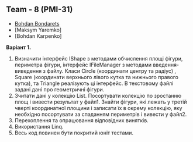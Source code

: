 ## Team - 8 (PMI-31)
* [Bohdan Bondarets](https://github.com/bbondarets)
* [Maksym Yaremko]
* [Bohdan Karpenko]

**Варіант 1.**
1) Визначити інтерфейс IShape з методами обчислення площі фігури, периметра фігури, інтерфейс IFileManager з методами введення-виведення з файлу. Класи Circle (координати центру та радіус) , Square (координати верхнього лівого кутка та нижнього правого кутка), та Triangle  реалізують ці інтерфейс. В текстовому файлі задані дані про геометричні фігури. 
2) Зчитати дані у колекцію List. Посортувати колекцію по зростанню площ і вивести результат у файл1. 
 Знайти фігури, які лежать у третій чверті координатної площини і записати їх в окрему колекцію, яку необхідно посортувати за спаданням периметрів і вивести у файл2.
3) Перехоплення та опрацювання відповідних винятків.
4) Використання Linq.
5) Весь код повинен бути покритий юніт тестами.
